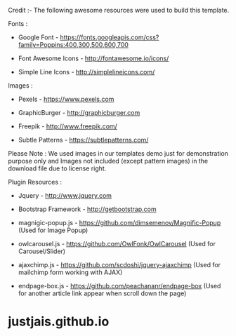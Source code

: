 Credit :-  The following awesome resources were used to build this template.



Fonts :

- Google Font  - https://fonts.googleapis.com/css?family=Poppins:400,300,500,600,700

- Font Awesome Icons - http://fontawesome.io/icons/

- Simple Line Icons - http://simplelineicons.com/



Images :

- Pexels - https://www.pexels.com

- GraphicBurger - http://graphicburger.com

- Freepik - http://www.freepik.com/

- Subtle Patterns - https://subtlepatterns.com/

Please Note : We used images in our templates demo just for demonstration purpose only and 
Images not included (except pattern images) in the download file due to license right.



Plugin Resources :

- Jquery - http://www.jquery.com

- Bootstrap Framework - http://getbootstrap.com

- magnigic-popup.js - https://github.com/dimsemenov/Magnific-Popup  (Used for Image Popup)

- owlcarousel.js - https://github.com/OwlFonk/OwlCarousel  (Used for Carousel/Slider)

- ajaxchimp.js - https://github.com/scdoshi/jquery-ajaxchimp  (Used for mailchimp form working with AJAX)

- endpage-box.js - https://github.com/peachananr/endpage-box  (Used for another article link appear 
when scroll down the page)


# justjais.github.io
